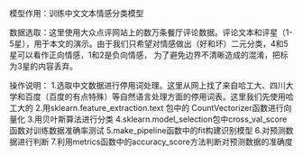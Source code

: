模型作用：训练中文文本情感分类模型

数据选取：这里使用大众点评网站上的数万条餐厅评论数据。评论文本和评星（1-5星），用于本文的演示。由于我们只希望对情感做出（好和坏）二元分类，4和5星可以看作正向情感，1和2是负向情感，
为了避免边界不清晰造成的混淆，把标为3星的内容丢弃。 

操作说明：
1.选取中文数据进行停用词处理。这里从网上找了来自哈工大、四川大学和百度（百度的有点特殊）等自然语言处理方面的停用词表。这里我们先使用哈工大的
2.用sklearn.feature_extraction.text 包中的 CountVectorizer函数进行向量化
3.用贝叶斯算法进行分类
4.sklearn.model_selection包中cross_val_score函数对训练数据准确率测试
5.make_pipeline函数中的fit构建识别模型
6.对预测数据进行判断
7.利用metrics函数中的accuracy_score方法判断对预测数据的准确度
